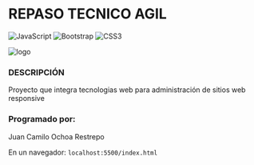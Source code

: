 # REPASO TECNICO AGIL
![JavaScript](https://img.shields.io/badge/javascript-%23323330.svg?style=for-the-badge&logo=javascript&logoColor=%23F7DF1E) 
![Bootstrap](https://img.shields.io/badge/bootstrap-%23563D7C.svg?style=for-the-badge&logo=bootstrap&logoColor=white)
![CSS3](https://img.shields.io/badge/css3-%231572B6.svg?style=for-the-badge&logo=css3&logoColor=white)

![logo](https://cdn.frankerfacez.com/emoticon/139658/4)


### DESCRIPCIÓN

Proyecto que integra tecnologias web para administración de sitios web responsive

### Programado por:
Juan Camilo Ochoa Restrepo

En un navegador:
`localhost:5500/index.html`

